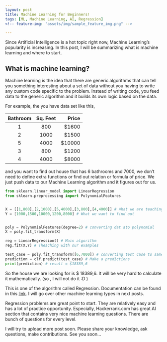 ```yaml
---
layout: post
title: Machine Learning for Beginners!
tags: [ML, Machine Learning, AI, Regression]
<!-- feature-img: "assets/img/sample_feature_img.png" -->

---
```



Since Artificial Intelligence is a hot topic right now, Machine Learning’s popularity is increasing. In this post, I will be summarizing what is machine learning and where to start.


## What is machine learning?


Machine learning is the idea that there are generic algorithms that can tell you something interesting about a set of data without you having to write any custom code specific to the problem. Instead of writing code, you feed data to the generic algorithm and it builds its own logic based on the data.

For example, the you have data set like this,


| Bathroom        | Sq. Feet    | Price  |
| :-------------: |:-------------:| -----:|
| 1     |800     |  $1600 |
| 2     | 1000   |  $1500 |
| 5     | 4000   |    $10000 |
| 3     | 800    |    $1200 |
| 4     | 4000   |    $8000 |



and you want to find out house that has 6 bathrooms and 7000, we don’t need to define extra functions or find out relation or formula of price. We just push data to our Machine Learning algorithm and it figures out for us.


``` python
from sklearn.linear_model import LinearRegression  
from sklearn.preprocessing import PolynomialFeatures


X = [[1,800],[2,1000],[5,4000],[3,800],[4,4000]] # What we are teaching with (#Bathroom, sq.feet)
Y = [1000,1500,10000,1200,8000] # What we want to find out 


poly = PolynomialFeatures(degree=2) # converting dat ato polynomial 
X = poly.fit_transform(X)

reg = LinearRegression() # Main algorithm 
reg.fit(X,Y) # Theaching with our examples

test_case = poly.fit_transform([6,7000]) # converting test case to same format as our training cases
prediction = clf.predict(test_case) # Make a predictions 
print(prediction) # result = $18389,6

```

So the house we are looking for is $ 18389,6. It will be very hard to calculate it mathematically. (so , I will not do it :D )

This is one of the algorithm called Regression. Documentation can be found in this [link](http://scikit-learn.org/stable/modules/linear_model.html ). I will go over other machine learning types in next posts.

Regression problems are great point to start. They are relatively easy and has a lot of practice opportunity. Especially, Hackerrank.com has great AI section that contains very nice machine learning questions. There are bunch of questions for every level.

I will try to upload more post soon. Please share your knowledge, ask questions, make contributions. See you soon…
